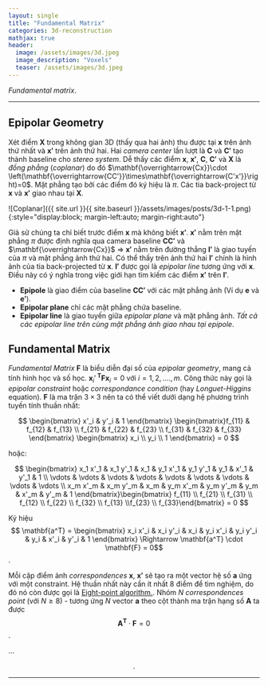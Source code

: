 ```yaml
---
layout: single
title: "Fundamental Matrix"
categories: 3d-reconstruction
mathjax: true
header:
  image: /assets/images/3d.jpeg
  image_description: "Voxels"
  teaser: /assets/images/3d.jpeg
---
```


*Fundamental matrix*.

---

## Epipolar Geometry

Xét điểm $\mathbf{X}$ trong không gian 3D (thấy qua hai ảnh) thu được tại $\mathbf{x}$ trên ảnh thứ nhất và $\mathbf{x'}$ 
trên ảnh thứ hai. Hai *camera center* lần lượt là $\mathbf{C}$ và $\mathbf{C'}$ tạo thành baseline cho *stereo system*. 
Dễ thấy các điểm $\mathbf{x}$, $\mathbf{x'}$, $\mathbf{C}$, $\mathbf{C'}$ và $\mathbf{X}$ là *đồng phẳng* (*coplanar*) 
do đó $\mathbf{\overrightarrow{Cx}}\cdot \left(\mathbf{\overrightarrow{CC'}}\times\mathbf{\overrightarrow{C'x'}}\right)=0$. 
Mặt phẳng tạo bởi các điểm đó ký hiệu là $\pi$. Các tia back-project từ $\mathbf{x}$ và $\mathbf{x'}$ giao nhau tại $\mathbf{X}$.

![Coplanar]({{ site.url }}{{ site.baseurl }}/assets/images/posts/3d-1-1.png){:style="display:block; margin-left:auto; margin-right:auto"}


Giả sử chúng ta chỉ biết trước điểm $\mathbf{x}$ mà không biết $\mathbf{x'}$. $\mathbf{x'}$ nằm trên mặt phẳng $\pi$ 
được định nghĩa qua camera baseline $\mathbf{CC'}$ và $\mathbf{\overrightarrow{Cx}}$ $\Rightarrow$ $\mathbf{x'}$ nằm 
trên đường thẳng $\mathbf{l'}$ là giao tuyến của $\pi$ và mặt phẳng ảnh thứ hai. Có thể thấy trên ảnh thứ hai 
$\mathbf{l'}$ chính là hình ảnh của tia back-projected từ $\mathbf{x}$. $\mathbf{l'}$ được gọi là *epipolar line* tương ứng 
với $\mathbf{x}$. Điều này có ý nghĩa trong việc giới hạn tìm kiếm các điểm $\mathbf{x'}$ trên $\mathbf{l'}$.

* **Epipole** là giao điểm của baseline $\mathbf{CC'}$ với các mặt phẳng ảnh (Ví dụ $\mathbf{e}$ và $\mathbf{e'}$).
* **Epipolar plane** chỉ các mặt phẳng chứa baseline.
* **Epipolar line** là giao tuyến giữa *epipolar plane* và mặt phẳng ảnh. *Tất cả các epipolar line trên cùng mặt phẳng 
  ảnh giao nhau tại epipole*.
  
## Fundamental Matrix

*Fundamental Matrix* $\mathbf{F}$ là biểu diễn đại số của *epipolar geometry*, mang cả tính hình học và số học.
$\mathbf{x}_i'^{\ \mathbf{T}}\mathbf{F} \mathbf{x}_i = 0$ với $i=1,2,....,m$. Công thức này gọi là *epipolar constraint* 
hoặc *correspondance condition* (hay *Longuet-Higgins* equation). $\mathbf{F}$ là ma trận $3 \times 3$ nên ta có thể 
viết dưới dạng hệ phương trình tuyến tính thuần nhất:

$$ \begin{bmatrix} x'_i & y'_i & 1 \end{bmatrix}
\begin{bmatrix}f_{11} & f_{12} & f_{13} \\ f_{21} & f_{22} & f_{23} \\ f_{31} & f_{32} & f_{33} \end{bmatrix}
\begin{bmatrix} x_i \\ y_i \\ 1 \end{bmatrix} = 0 $$

hoặc:

$$
\begin{bmatrix} x_1 x'_1 & x_1 y'_1 & x_1 & y_1 x'_1 & y_1 y'_1 & y_1 &  x'_1 & y'_1 & 1 \\ \vdots & \vdots & \vdots & \vdots & \vdots & \vdots & \vdots & \vdots & \vdots \\ x_m x'_m & x_m y'_m & x_m & y_m x'_m & y_m y'_m & y_m &  x'_m & y'_m & 1 \end{bmatrix}\begin{bmatrix} f_{11} \\ f_{21} \\ f_{31} \\ f_{12} \\ f_{22} \\ f_{32} \\ f_{13} \\f_{23} \\ f_{33}\end{bmatrix} = 0
$$

Ký hiệu $$ \mathbf{a^T} = \begin{bmatrix} x_i x'_i & x_i y'_i & x_i & y_i x'_i & y_i y'_i & y_i &  x'_i & y'_i & 1 \end{bmatrix}
\Rightarrow \mathbf{a^T} \cdot \mathbf{F} = 0$$.

Mỗi cặp điểm ảnh *correspondences* $\mathbf{x}$, $\mathbf{x'}$ sẽ tạo ra một vector hệ số $\mathbf{a}$ ứng với một 
constraint. Hệ thuần nhất này cần ít nhất 8 điểm để tìm nghiệm, do đó nó còn được gọi là [Eight-point algorithm.](https://en.wikipedia.org/wiki/Eight-point_algorithm).
Nhóm $N$ *correspondences point* (với $N \geq 8$) - tương ứng $N$ vector $\mathbf{a}$ theo cột thành ma trận hạng số 
$\mathbf{A}$ ta được $$\mathbf{A^T} \cdot \mathbf{F} = 0$$.

...

<div align="center">.</div> 

---